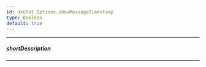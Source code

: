 ```yaml
---
id: dxChat.Options.showMessageTimestamp
type: Boolean
default: true
---
```

---
##### shortDescription
<!-- Description goes here -->

---
<!-- Description goes here -->